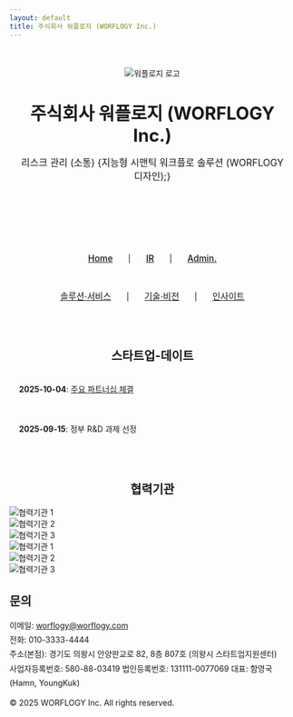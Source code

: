 ```yaml
---
layout: default
title: 주식회사 워플로지 (WORFLOGY Inc.)
---
```


<header style="text-align: center; padding: 2.5em 1em; background-color: transparent; border-bottom: 1px solid var(--border-color);">
  <img src="{{ site.baseurl }}/assets/images/worflogy_logo.svg" alt="워플로지 로고" style="max-height: 60px; margin-bottom: 1.5em;">
  <h1 style="font-size: 2.2em; margin: 0.5em 0; border-bottom: none;">주식회사 워플로지 (WORFLOGY Inc.)</h1>
  <p style="font-size: 1.2em; color: var(--text-muted-color);">리스크 관리 (소통) {지능형 시맨틱 워크플로 솔루션 (WORFLOGY 디자인);}</p>
</header>

<nav style="text-align: center; padding: 1.2em; background-color: var(--header-bg-color); border-bottom: 1px solid var(--border-color);">
  <a href="{{ site.baseurl }}/" style="margin: 0 1.5em; font-weight: 500; font-size: 1.1em;">Home</a> |
  <a href="#" style="margin: 0 1.5em; font-weight: 500; font-size: 1.1em;">IR</a> |
  <a href="#" target="_blank" style="margin: 0 1.5em; font-weight: 500; font-size: 1.1em;">Admin.</a>
</nav>

<section id="content-section" style="padding: 2em 0; text-align: center; background-color: var(--header-bg-color); border-bottom: 1px solid var(--border-color);">
  <a href="#" id="menu-solutionservice" style="margin: 0 1.5em; font-weight: 500; font-size: 1.1em;">솔루션·서비스</a> |
  <a href="#" id="menu-techvision" style="margin: 0 1.5em; font-weight: 500; font-size: 1.1em;">기술·비전</a> |
  <a href="#" id="menu-ceoinsight" style="margin: 0 1.5em; font-weight: 500; font-size: 1.1em;">인사이트</a>
</section>

<div id="content-area" style="padding-top: 1.5em;"></div>

<section id="notion-section">
  <div id="current-time" style="text-align: center; margin-bottom: 2em; font-size: 1em; color: var(--text-muted-color);"></div>
  <script src="{{ site.baseurl }}/timeSync.js"></script>

  <h2 style="text-align: center;">스타트업-데이트</h2>
  <ul style="list-style-type: none; padding: 0; max-width: 700px; margin: 0 auto;">
    <li style="margin-bottom: 1.2em; padding: 1.2em; border: 1px solid var(--border-color); border-radius: 8px; background-color: var(--header-bg-color);"><strong>2025-10-04</strong>: <a href="https://example.com" target="_blank">주요 파트너십 체결</a></li>
    <li style="margin-bottom: 1.2em; padding: 1.2em; border: 1px solid var(--border-color); border-radius: 8px; background-color: var(--header-bg-color);"><strong>2025-09-15</strong>: 정부 R&D 과제 선정</li>
  </ul>
</section>

<section id="partners-section">
  <h2 style="text-align: center; margin-top: 3em;">협력기관</h2>
  <div class="slider">
    <div class="slider-track">
      <div class="slide-item"><img src="{{ site.baseurl }}/assets/partners/logo1.png" alt="협력기관 1"></div>
      <div class="slide-item"><img src="{{ site.baseurl }}/assets/partners/logo2.png" alt="협력기관 2"></div>
      <div class="slide-item"><img src="{{ site.baseurl }}/assets/partners/logo3.png" alt="협력기관 3"></div>
      <div class="slide-item"><img src="{{ site.baseurl }}/assets/partners/logo1.png" alt="협력기관 1"></div>
      <div class="slide-item"><img src="{{ site.baseurl }}/assets/partners/logo2.png" alt="협력기관 2"></div>
      <div class="slide-item"><img src="{{ site.baseurl }}/assets/partners/logo3.png" alt="협력기관 3"></div>
    </div>
  </div>
</section>

<section id="contact">
    <h2>문의</h2>
    <address style="font-style: normal; line-height: 1.8;">
        <p>
            이메일: <a href="mailto:worflogy@worflogy.com">worflogy@worflogy.com</a><br>
            전화: 010-3333-4444<br>
            주소(본점): 경기도 의왕시 안양판교로 82, 8층 807호 (의왕시 스타트업지원센터)<br>
            사업자등록번호: 580-88-03419
            법인등록번호: 131111-0077069
            대표: 함영국 (Hamn, YoungKuk)
        </p>
    </address>
</section>

<footer>
    <p>&copy; 2025 WORFLOGY Inc. All rights reserved.</p>
</footer>